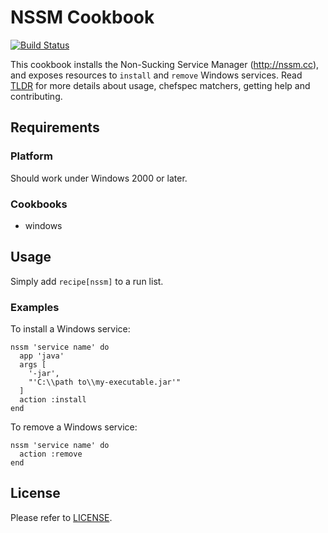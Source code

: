 # NSSM Cookbook

[![Build Status](https://travis-ci.org/dhoer/chef-nssm.svg)](https://travis-ci.org/dhoer/chef-nssm)

This cookbook installs the Non-Sucking Service Manager (http://nssm.cc), and exposes resources to `install` and `remove` Windows services.
Read [TLDR](https://github.com/dhoer/chef-nssm/blob/master/TLDR.md) for more details about usage, chefspec matchers, getting help and contributing.

## Requirements

### Platform

Should work under Windows 2000 or later.  

### Cookbooks

- windows

## Usage

Simply add `recipe[nssm]` to a run list.

### Examples

To install a Windows service:

    nssm 'service name' do
      app 'java'
      args [
        '-jar',
        "'C:\\path to\\my-executable.jar'"
      ]
      action :install
    end

To remove a Windows service:

    nssm 'service name' do
      action :remove
    end

## License

Please refer to [LICENSE](https://github.com/dhoer/chef-nssm/blob/master/LICENSE.md).
